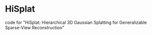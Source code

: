 # HiSplat
code for "HiSplat: Hierarchical 3D Gaussian Splatting for Generalizable Sparse-View Reconstruction"
